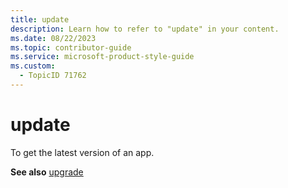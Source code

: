 ```yaml
---
title: update
description: Learn how to refer to "update" in your content.
ms.date: 08/22/2023
ms.topic: contributor-guide
ms.service: microsoft-product-style-guide
ms.custom:
  - TopicID 71762
---
```



# update

To get the latest version of an app.

**See also** [upgrade](~/teams-style-guide/a-z-word-list/u/upgrade.md)

